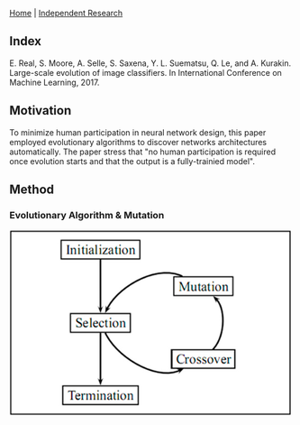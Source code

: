[Home](https://clojia.github.io/) | [Independent Research](https://clojia.github.io/independent_research/)

## Index

E. Real, S. Moore, A. Selle, S. Saxena, Y. L. Suematsu,
Q. Le, and A. Kurakin. Large-scale evolution of image classifiers.
In International Conference on Machine Learning,
2017.

## Motivation
To minimize human participation in neural network design, this paper employed evolutionary algorithms to discover networks architectures automatically. The paper stress that "no human participation is required once evolution starts and that the output is a fully-trainied model".

## Method

### Evolutionary Algorithm & Mutation

<img src="images/Genetic-Algorithm-Tree-Basic-steps-of-GA-selection-crossover-and-mutation.jpg" width="500"> 
